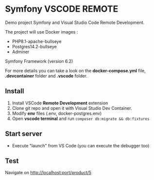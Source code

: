 # Symfony VSCODE REMOTE

Demo project Symfony and Visual Studio Code Remote Development.

The project will use Docker images : 
- PHP8.1-apache-bullseye
- Postgres14.2-bullseye
- Adminer

Symfony Framework (version 6.2)

For more details you can take a look on the **docker-compose.yml** file, **.devcontainer** folder and **.vscode** folder. 

## Install

1. Install VSCode **Remote Development** extension
2. Clone git repo and open it with Visual Studio Dev Container.
3. Modify **env** files (.env, docker-postgres.env)
4. Open **vscode terminal** and run `composer db:migrate && db:fixtures`

## Start server

- Execute "launch" from VS Code (you can execute the debugger too)

## Test

Navigate on [http://localhost:port/product/5](http://localhost:port/product/5)
